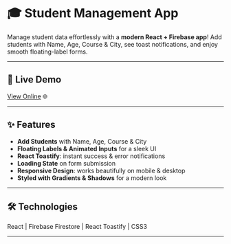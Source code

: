 # 🎓 Student Management App

Manage student data effortlessly with a **modern React + Firebase app**! Add students with Name, Age, Course & City, see toast notifications, and enjoy smooth floating-label forms.  

---

## 🚀 Live Demo
[View Online](<DEPLOY_LINK>) 🌐

---

## ✨ Features

- **Add Students** with Name, Age, Course & City  
- **Floating Labels & Animated Inputs** for a sleek UI  
- **React Toastify**: instant success & error notifications  
- **Loading State** on form submission  
- **Responsive Design**: works beautifully on mobile & desktop  
- **Styled with Gradients & Shadows** for a modern look  

---

## 🛠 Technologies

React | Firebase Firestore | React Toastify | CSS3  

---

